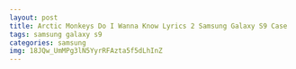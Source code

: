 ```yaml
---
layout: post
title: Arctic Monkeys Do I Wanna Know Lyrics 2 Samsung Galaxy S9 Case
tags: samsung galaxy s9
categories: samsung
img: 18JQw_UmMPg3lN5YyrRFAzta5f5dLhInZ
---
```


